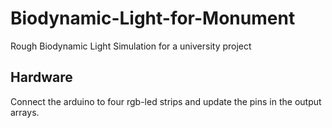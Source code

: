 # Biodynamic-Light-for-Monument
Rough Biodynamic Light Simulation for a university project

## Hardware
Connect the arduino to four rgb-led strips and update the pins in the output arrays.
